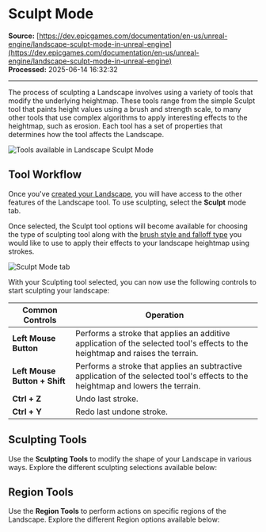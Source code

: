 # Sculpt Mode

**Source:** [https://dev.epicgames.com/documentation/en-us/unreal-engine/landscape-sculpt-mode-in-unreal-engine](https://dev.epicgames.com/documentation/en-us/unreal-engine/landscape-sculpt-mode-in-unreal-engine)  
**Processed:** 2025-06-14 16:32:32

---

The process of sculpting a Landscape involves using a variety of tools that modify the underlying heightmap. These tools range from the simple Sculpt tool that paints height values using a brush and strength scale, to many other tools that use complex algorithms to apply interesting effects to the heightmap, such as erosion. Each tool has a set of properties that determines how the tool affects the Landscape.

![Tools available in Landscape Sculpt Mode](https://d1iv7db44yhgxn.cloudfront.net/documentation/images/a41ffe79-ad54-4b4b-95fb-bc0d1f8ba290/sculpt-mode-tools.png)

## Tool Workflow

Once you've [created your Landscape](/documentation/en-us/unreal-engine/creating-landscapes-in-unreal-engine), you will have access to the other features of the Landscape tool. To use sculpting, select the **Sculpt** mode tab.

Once selected, the Sculpt tool options will become available for choosing the type of sculpting tool along with the [brush style and falloff type](/documentation/en-us/unreal-engine/landscape-brushes-in-unreal-engine) you would like to use to apply their effects to your landscape heightmap using strokes.

![Sculpt Mode tab](https://d1iv7db44yhgxn.cloudfront.net/documentation/images/4c56bb32-aabf-4b17-8fc9-c007058c308a/sculpt-mode-tab.png)

With your Sculpting tool selected, you can now use the following controls to start sculpting your landscape:

| **Common Controls** | **Operation** |
| --- | --- |
| **Left Mouse Button** | Performs a stroke that applies an additive application of the selected tool's effects to the heightmap and raises the terrain. |
| **Left Mouse Button + Shift** | Performs a stroke that applies an subtractive application of the selected tool's effects to the heightmap and lowers the terrain. |
| **Ctrl + Z** | Undo last stroke. |
| **Ctrl + Y** | Redo last undone stroke. |

## Sculpting Tools

Use the **Sculpting Tools** to modify the shape of your Landscape in various ways. Explore the different sculpting selections available below:

## Region Tools

Use the **Region Tools** to perform actions on specific regions of the Landscape. Explore the different Region options available below: